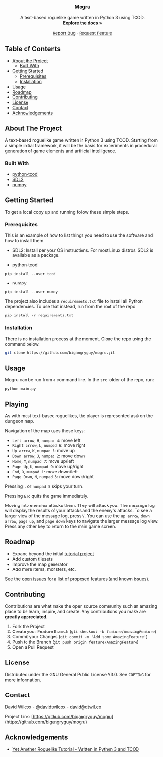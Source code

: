 <p align="center">
    <h3 align="center">Mogru</h3>
    <p align="center">
        A text-based roguelike game written in Python 3 using TCOD.
        <br />
        <a href="https://github.com/bigangryguy/mogru"><strong>Explore the docs »</strong></a>
        <br />
        <br />
        <a href="https://github.com/bigangryguy/mogru/issues">Report Bug</a>
        ·
        <a href="https://github.com/bigangryguy/mogru/issues">Request Feature</a>
    </p>
</p>

<!-- TABLE OF CONTENTS -->
## Table of Contents

* [About the Project](#about-the-project)
  * [Built With](#built-with)
* [Getting Started](#getting-started)
  * [Prerequisites](#prerequisites)
  * [Installation](#installation)
* [Usage](#usage)
* [Roadmap](#roadmap)
* [Contributing](#contributing)
* [License](#license)
* [Contact](#contact)
* [Acknowledgements](#acknowledgements)

<!-- ABOUT THE PROJECT -->
## About The Project

A text-based roguelike game written in Python 3 using TCOD. Starting from a simple initial framework, it will
be the basis for experiments in procedural generation of game elements and artificial intelligence.

### Built With

* [python-tcod](https://github.com/libtcod/python-tcod)
* [SDL2](https://www.libsdl.org/)
* [numpy](https://numpy.org/)



<!-- GETTING STARTED -->
## Getting Started

To get a local copy up and running follow these simple steps.

### Prerequisites

This is an example of how to list things you need to use the software and how to install them.
* SDL2: Install per your OS instructions. For most Linux distros, SDL2 is available as a package.

* python-tcod
```shell script
pip install --user tcod
```

* numpy
```shell script
pip install --user numpy
```

The project also includes a `requirements.txt` file to install all Python dependencies. To use that instead, run
from the root of the repo:
```shell script
pip install -r requirements.txt
```

### Installation

There is no installation process at the moment. Clone the repo using the command below. 
```sh
git clone https://github.com/bigangryguy/mogru.git
```

<!-- USAGE EXAMPLES -->
## Usage

Mogru can be run from a command line. In the `src` folder of the repo, run:
```shell script
python main.py
```

## Playing
As with most text-based roguelikes, the player is represented as `@` on the dungeon map.

Navigation of the map uses these keys:
* `Left arrow`, `H`, `numpad 4`: move left
* `Right arrow`, `L`, `numpad 6`: move right
* `Up arrow`, `K`, `numpad 8`: move up
* `Down arrow`, `J`, `numpad 2`: move down
* `Home`, `Y`, `numpad 7`: move up/left
* `Page Up`, `U`, `numpad 9`: move up/right
* `End`, `B`, `numpad 1`: move down/left
* `Page Down`, `N`, `numpad 3`: move down/right

Pressing `.` or `numpad 5` skips your turn.

Pressing `Esc` quits the game immediately.

Moving into enemies attacks them. They will attack you. The message log will display the results of your attacks and 
the enemy's attacks. To see a larger view of the message log, press `V`. You can use the `up arrow`, `down arrow`, 
`page up`, and `page down` keys to navigate the larger message log view. Press any other key to return to the main 
game screen.

<!-- ROADMAP -->
## Roadmap

* Expand beyond the initial [tutorial project](http://rogueliketutorials.com/tutorials/tcod/v2/)
* Add custom tilesets
* Improve the map generator
* Add more items, monsters, etc.

See the [open issues](https://github.com/bigangryguy/mogru/issues) for a list of proposed features (and known issues).

<!-- CONTRIBUTING -->
## Contributing

Contributions are what make the open source community such an amazing place to be learn, inspire, and create. Any contributions you make are **greatly appreciated**.

1. Fork the Project
2. Create your Feature Branch (`git checkout -b feature/AmazingFeature`)
3. Commit your Changes (`git commit -m 'Add some AmazingFeature'`)
4. Push to the Branch (`git push origin feature/AmazingFeature`)
5. Open a Pull Request

<!-- LICENSE -->
## License

Distributed under the GNU General Public License V3.0. See `COPYING` for more information.

<!-- CONTACT -->
## Contact

David Wilcox - [@davidtwilcox](https://twitter.com/davidtwilcox) - david@dtwil.co

Project Link: [https://github.com/bigangryguy/mogru](https://github.com/bigangryguy/mogru)

<!-- ACKNOWLEDGEMENTS -->
## Acknowledgements

* [Yet Another Roguelike Tutorial - Written in Python 3 and TCOD](http://rogueliketutorials.com/tutorials/tcod/v2/)
